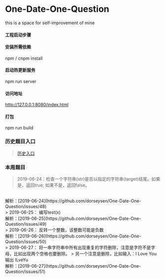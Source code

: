 # One-Date-One-Question
this is a space for self-improvement of mine

#### 工程启动步骤

#### 安装所需依赖
npm / cnpm install 

#### 启动热更新服务
npm run server  

#### 访问地址
http://127.0.0.1:8080/index.html


#### 打包
npm run build

### 历史题目入口

> [历史入口](https://github.com/dorseysen/One-Date-One-Question/blob/master/src/history.md)  

### 本周题目

> 2019-06-24：检查一个字符串(str)是否以指定的字符串(target)结尾。如果是，返回true; 如果不是，返回false。 

</br>
解析：[2019-06-24](https://github.com/dorseysen/One-Date-One-Question/issues/48)  

</br>
> 2019-06-25： 编写test(x)  

</br>
解析：[2019-06-25](https://github.com/dorseysen/One-Date-One-Question/issues/49)  

</br>
> 2019-06-26： 反转一个整数，该整数可能是负数  

</br>
解析：[2019-06-26](https://github.com/dorseysen/One-Date-One-Question/issues/50)  

</br>
> 2019-06-27： 将一串字符串中所有出现重复的字符删除，注意是字符不是字母，比如出现两个空格也要删除。
> 另一个注意是删除，比如输入：I Love You 输出 ILveYu  

</br>
解析：[2019-06-27](https://github.com/dorseysen/One-Date-One-Question/issues/51)  




